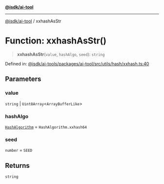 [**@isdk/ai-tool**](../README.md)

***

[@isdk/ai-tool](../globals.md) / xxhashAsStr

# Function: xxhashAsStr()

> **xxhashAsStr**(`value`, `hashAlgo`, `seed`): `string`

Defined in: [@isdk/ai-tools/packages/ai-tool/src/utils/hash/xxhash.ts:40](https://github.com/isdk/ai-tool.js/blob/209a87173b5eabb2f81db6ea9a6784f34c24e271/src/utils/hash/xxhash.ts#L40)

## Parameters

### value

`string` | `Uint8Array`\<`ArrayBufferLike`\>

### hashAlgo

[`HashAlgorithm`](../enumerations/HashAlgorithm.md) = `HashAlgorithm.xxhash64`

### seed

`number` = `SEED`

## Returns

`string`
